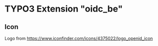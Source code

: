 # TYPO3 Extension "oidc_be"


## Icon

Logo from https://www.iconfinder.com/icons/4375022/logo_openid_icon